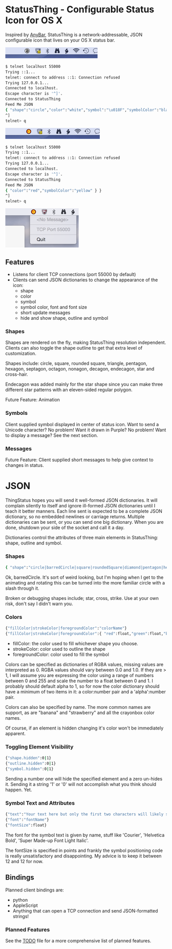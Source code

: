 # StatusThing - Configurable Status Icon for OS X

Inspired by <a href="https://github.com/tonsky/AnyBar">AnyBar</a>, StatusThing is a network-addressable, JSON configurable icon that lives on your OS X status bar.

<img src="Screenshots/ScreenShot0.png"/>

```sh
$ telnet localhost 55000
Trying ::1...
telnet: connect to address ::1: Connection refused
Trying 127.0.0.1...
Connected to localhost.
Escape character is '^]'.
Connected to StatusThing
Feed Me JSON
{ "shape":"circle","color":"white","symbol":"\u018F","symbolColor":"black" }
^]
telnet> q
```

<img src="Screenshots/ScreenShot1.png"/>

```sh
$ telnet localhost 55000
Trying ::1...
telnet: connect to address ::1: Connection refused
Trying 127.0.0.1...
Connected to localhost.
Escape character is '^]'.
Connected to StatusThing
Feed Me JSON
{ "color":"red","symbolColor":"yellow" } }
^]
telnet> q
```
<img src="Screenshots/ScreenShot2.png"/>

## Features
- Listens for client TCP connections (port 55000 by default)
- Clients can send JSON dictionaries to change the appearance of the icon:
  - shape
  - color
  - symbol
  - symbol color, font and font size
  - short update messages
  - hide and show shape, outline and symbol


### Shapes
Shapes are rendered on the fly, making StatusThing resolution independent.  Clients can also toggle the shape outline to get that extra level of customization.

Shapes include: circle, square, rounded square, triangle, pentagon, hexagon,
septagon, octagon, nonagon, decagon, endecagon, star and cross-hair.

Endecagon was added mainly for the star shape since you can make three different star patterns with an eleven-sided regular polygon. 

Future Feature: Animation

### Symbols

Client supplied symbol displayed in center of status icon. Want to send a Unicode character? No problem! Want it drawn in Purple? No problem!  Want to display a message?   See the next section.

### Messages

Future Feature: Client supplied short messages to help give context to changes in status. 

# JSON

ThingStatus hopes you will send it well-formed JSON dictionaries. It will complain silently to itself and ignore ill-formed JSON dictionaries until I teach it better manners.  Each line sent is expected to be a complete JSON dictionary, so no embedded newlines or carriage returns.  Multiple dictionaries can be sent, or you can send one big dictionary.  When you are done, shutdown your side of the socket and call it a day.

Dictionaries control the attributes of three main elements in StatusThing: shape, outline and symbol.

### Shapes

```sh
{ "shape":"circle|barredCircle|square|roundedSquare|diamond|pentagon|hexagon|octogon" }
```

Ok, barredCircle. It's sort of weird looking, but I'm hoping when I get to the animating and rotating this can be turned into the more familiar circle with a slash through it. 

Broken or debugging shapes include; star, cross, strike.  Use at your own risk, don't say I didn't warn you.

### Colors
```sh
{"fillColor|strokeColor|foregroundColor":"colorName"}
{"fillColor|strokeColor|foregroundColor":{ "red":float,"green":float,"blue":float,"alpha" }}
```

- fillColor: the color used to fill whichever shape you choose.
- strokeColor: color used to outline the shape
- foregroundColor: color used to fill the symbol

Colors can be specified as dictionaries of RGBA values, missing values are interpreted as 0. RGBA values should vary between 0.0 and 1.0.  If they are > 1, I will assume you are expressing the color using a range of numbers between 0 and 255 and scale the number to a float between 0 and 1.  I probably should default alpha to 1, so for now the color dictionary should have a minimum of two items in it: a color:number pair and a 'alpha':number pair.

Colors can also be specified by name.  The more common names are support, as are "banana" and "strawberry" and all the crayonbox color names.

Of course, if an element is hidden changing it's color won't be immediately apparent.

### Toggling Element Visibility
```sh
{"shape.hidden":0|1}
{"outline.hidden":0|1}
{"symbol.hidden":0|1}
```

Sending a number one will hide the specified element and a zero un-hides it.  Sending it a string '1' or '0' will not accomplish what you think should happen. Yet. 

### Symbol Text and Attributes
```sh
{"text":"Your text here but only the first two characters will likely show"}
{"font":"fontName"}
{"fontSize":float}
```

The font for the symbol text is given by name, stuff like 'Courier', 'Helvetica Bold', 'Super Made-up Font Light Italic'.

The fontSize is specified in points and frankly the symbol positioning code is really unsatisfactory and disappointing. My advice is to keep it between 12 and 12 for now.


## Bindings

Planned client bindings are:
- python
- AppleScript
- Anything that can open a TCP connection and send JSON-formatted strings!

### Planned Features

See the <a href="https://github.com/JnyJny/StatusThing/blob/master/StatusThing/TODO">TODO</a> file for a more comprehensive list of planned features.

